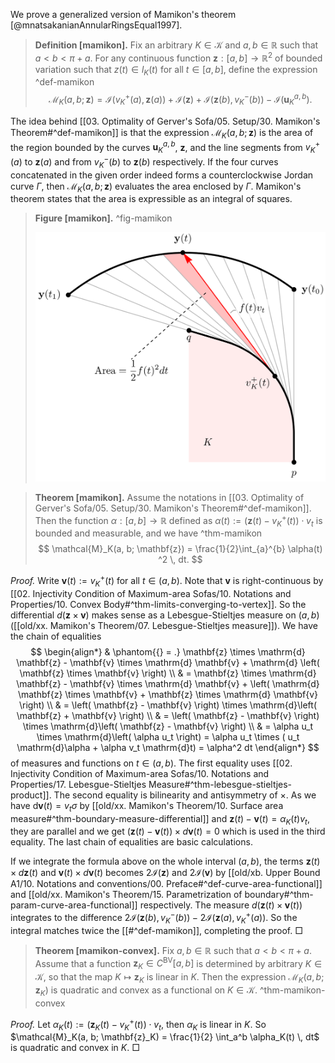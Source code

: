 We prove a generalized version of Mamikon's theorem [@mnatsakanianAnnularRingsEqual1997].

> __Definition [mamikon].__ Fix an arbitrary $K \in \mathcal{K}$ and $a, b \in \mathbb{R}$ such that $a < b < \pi + a$. For any continuous function $\mathbf{z} : [a, b] \to \mathbb{R}^2$ of bounded variation such that $z(t) \in l_K(t)$ for all $t \in [a, b]$, define the expression ^def-mamikon
$$
\mathcal{M}_K(a, b; \mathbf{z}) = \mathcal{I}\left( v_K^+(a), \mathbf{z}(a) \right) + \mathcal{I}(\mathbf{z}) + \mathcal{I}\left( \mathbf{z}(b), v_K^-(b) \right) - \mathcal{I}\left( \mathbf{u}_K^{a, b} \right).
$$

The idea behind [[03. Optimality of Gerver's Sofa/05. Setup/30. Mamikon's Theorem#^def-mamikon]] is that the expression $\mathcal{M}_K(a, b; \mathbf{z})$ is the area of the region bounded by the curves $\mathbf{u}_K^{a, b}$, $\mathbf{z}$, and the line segments from $v_K^+(a)$ to $\mathbf{z}(a)$ and from $v_K^-(b)$ to $\mathbf{z}(b)$ respectively. If the four curves concatenated in the given order indeed forms a counterclockwise Jordan curve $\Gamma$, then $\mathcal{M}_K(a, b; \mathbf{z})$ evaluates the area enclosed by $\Gamma$.  Mamikon's theorem states that the area is expressible as an integral of squares.

> __Figure [mamikon].__ ^fig-mamikon
> 
> ![](images/mamikon.svg)

> __Theorem [mamikon].__ Assume the notations in [[03. Optimality of Gerver's Sofa/05. Setup/30. Mamikon's Theorem#^def-mamikon]]. Then the function $\alpha : [a, b] \to \mathbb{R}$ defined as $\alpha(t) := \left( \mathbf{z}(t) - v_K^+(t) \right) \cdot v_t$ is bounded and measurable, and we have ^thm-mamikon
$$
\mathcal{M}_K(a, b; \mathbf{z}) =  \frac{1}{2}\int_{a}^{b} \alpha(t) ^2 \, dt.
$$

_Proof._ Write $\mathbf{v}(t) := v_K^+(t)$ for all $t \in (a, b)$. Note that $\mathbf{v}$ is right-continuous by [[02. Injectivity Condition of Maximum-area Sofas/10. Notations and Properties/10. Convex Body#^thm-limits-converging-to-vertex]]. So the differential $d(\mathbf{z} \times \mathbf{v})$ makes sense as a Lebesgue-Stieltjes measure on $(a, b)$ ([[old/xx. Mamikon's Theorem/07. Lebesgue-Stieltjes measure]]). We have the chain of equalities
$$
\begin{align*}
& \phantom{{} = .} \mathbf{z} \times \mathrm{d} \mathbf{z} - \mathbf{v} \times \mathrm{d} \mathbf{v} + \mathrm{d} \left( \mathbf{z} \times \mathbf{v} \right)  \\
& = \mathbf{z} \times \mathrm{d} \mathbf{z} - \mathbf{v} \times \mathrm{d} \mathbf{v} + \left( \mathrm{d} \mathbf{z} \times \mathbf{v} + \mathbf{z} \times \mathrm{d} \mathbf{v}  \right)  \\
& = \left( \mathbf{z} - \mathbf{v} \right) \times \mathrm{d}\left( \mathbf{z} + \mathbf{v} \right)  \\
& = \left( \mathbf{z} - \mathbf{v} \right) \times \mathrm{d}\left( \mathbf{z} - \mathbf{v} \right)  \\
& = \alpha u_t \times \mathrm{d}\left( \alpha u_t \right) = \alpha u_t \times ( u_t \mathrm{d}\alpha + \alpha v_t \mathrm{d}t) = \alpha^2 dt
\end{align*}
$$
of measures and functions on $t \in (a, b)$. The first equality uses [[02. Injectivity Condition of Maximum-area Sofas/10. Notations and Properties/17. Lebesgue-Stieltjes Measure#^thm-lebesgue-stieltjes-product]]. The second equality is bilinearity and antisymmetry of $\times$. As we have $\textrm{d} \mathbf{v}(t) = v_t \sigma$ by [[old/xx. Mamikon's Theorem/10. Surface area measure#^thm-boundary-measure-differential]] and $\mathbf{z}(t) - \mathbf{v}(t) = \alpha_K(t)v_t$, they are parallel and we get $(\mathbf{z}(t) - \mathbf{v}(t)) \times d \mathbf{v}(t) = 0$ which is used in the third equality. The last chain of equalities are basic calculations.

If we integrate the formula above on the whole interval $(a, b)$, the terms $\mathbf{z}(t) \times d \mathbf{z}(t)$ and $\mathbf{v}(t) \times d \mathbf{v}(t)$ becomes $2 \mathcal{I}(\mathbf{z})$ and $2 \mathcal{I}(\mathbf{v})$ by [[old/xb. Upper Bound A1/10. Notations and conventions/00. Preface#^def-curve-area-functional]] and [[old/xx. Mamikon's Theorem/15. Parametrization of boundary#^thm-param-curve-area-functional]] respectively. The measure $d(\mathbf{z}(t) \times \mathbf{v}(t))$ integrates to the difference $2 \mathcal{I} \left( \mathbf{z}(b), v_K^-(b) \right) - 2 \mathcal{I} \left( \mathbf{z}(a), v_K^+(a) \right)$. So the integral matches twice the [[#^def-mamikon]], completing the proof. □

> __Theorem [mamikon-convex].__ Fix $a, b \in \mathbb{R}$ such that $a < b < \pi + a$. Assume that a function $\mathbf{z}_K \in C^{\mathrm{BV}}[a, b]$ is determined by arbitrary $K \in \mathcal{K}$, so that the map $K \mapsto \mathbf{z}_K$ is linear in $K$. Then the expression $\mathcal{M}_K(a, b; \mathbf{z}_K)$ is quadratic and convex as a functional on $K \in \mathcal{K}$. ^thm-mamikon-convex

_Proof._ Let $\alpha_K(t) := \left( \mathbf{z}_K(t) - v_K^+(t) \right) \cdot v_t$, then $\alpha_K$ is linear in $K$. So $\mathcal{M}_K(a, b; \mathbf{z}_K) = \frac{1}{2} \int_a^b \alpha_K(t) \, dt$ is quadratic and convex in $K$. □